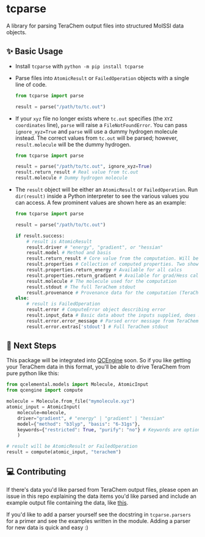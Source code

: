 # tcparse

A library for parsing TeraChem output files into structured MolSSI data objects.

## ✨ Basic Usage

- Install `tcparse` with `python -m pip install tcparse`

- Parse files into `AtomicResult` or `FailedOperation` objects with a single line of code.

  ```python
  from tcparse import parse

  result = parse("/path/to/tc.out")
  ```

- If your `xyz` file no longer exists where `tc.out` specifies (the `XYZ coordinates` line), `parse` will raise a `FileNotFoundError`. You can pass `ignore_xyz=True` and `parse` will use a dummy hydrogen molecule instead. The correct values from `tc.out` will be parsed; however, `result.molecule` will be the dummy hydrogen.

  ```python
  from tcparse import parse

  result = parse("/path/to/tc.out", ignore_xyz=True)
  result.return_result # Real value from tc.out
  result.molecule # Dummy hydrogen molecule
  ```

- The `result` object will be either an `AtomicResult` or `FailedOperation`. Run `dir(result)` inside a Python interpreter to see the various values you can access. A few prominent values are shown here as an example:

  ```python
  from tcparse import parse

  result = parse("/path/to/tc.out")

  if result.success:
      # result is AtomicResult
      result.driver # "energy", "gradient", or "hessian"
      result.model # Method and basis
      result.return_result # Core value from the computation. Will be either energy or grad/Hess matrix
      result.properties # Collection of computed properties. Two shown below.
      result.properties.return_energy # Available for all calcs
      result.properties.return_gradient # Available for grad/Hess calcs
      result.molecule # The molecule used for the computation
      result.stdout # The full TeraChem stdout
      result.provenance # Provenance data for the computation (TeraChem version)
  else:
      # result is FailedOperation
      result.error # ComputeError object describing error
      result.input_data # Basic data about the inputs supplied, does NOT include keywords
      result.error.error_message # Parsed error message from TeraChem stdout
      result.error.extras['stdout'] # Full TeraChem stdout
  ```

## 🤩 Next Steps

This package will be integrated into [QCEngine](https://github.com/MolSSI/QCEngine) soon. So if you like getting your TeraChem data in this format, you'll be able to drive TeraChem from pure python like this:

```python
from qcelemental.models import Molecule, AtomicInput
from qcengine import compute

molecule = Molecule.from_file("mymolecule.xyz")
atomic_input = AtomicInput(
    molecule=molecule,
    driver="gradient", # "energy" | "gradient" | "hessian"
    model={"method": "b3lyp", "basis": "6-31gs"},
    keywords={"restricted": True, "purify": "no"} # Keywords are optional
    )

# result will be AtomicResult or FailedOperation
result = compute(atomic_input, "terachem")
```

## 💻 Contributing

If there's data you'd like parsed from TeraChem output files, please open an issue in this repo explaining the data items you'd like parsed and include an example output file containing the data, like [this](https://github.com/mtzgroup/tcparse/issues/2).

If you'd like to add a parser yourself see the docstring in `tcparse.parsers` for a primer and see the examples written in the module. Adding a parser for new data is quick and easy :)
